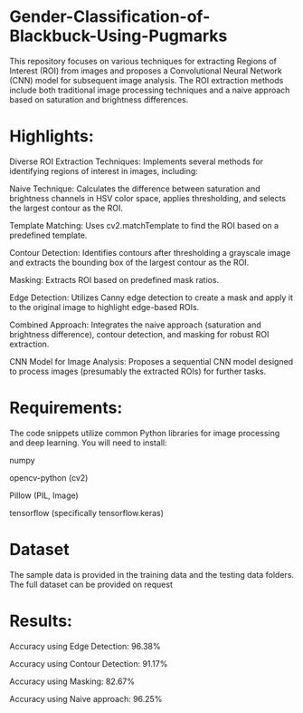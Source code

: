 # Gender-Classification-of-Blackbuck-Using-Pugmarks

This repository focuses on various techniques for extracting Regions of Interest (ROI) from images and proposes a Convolutional Neural Network (CNN) model for subsequent image analysis. The ROI extraction methods include both traditional image processing techniques and a naive approach based on saturation and brightness differences.

#

# Highlights:
Diverse ROI Extraction Techniques: Implements several methods for identifying regions of interest in images, including:

Naive Technique: Calculates the difference between saturation and brightness channels in HSV color space, applies thresholding, and selects the largest contour as the ROI.

Template Matching: Uses cv2.matchTemplate to find the ROI based on a predefined template.

Contour Detection: Identifies contours after thresholding a grayscale image and extracts the bounding box of the largest contour as the ROI.

Masking: Extracts ROI based on predefined mask ratios.

Edge Detection: Utilizes Canny edge detection to create a mask and apply it to the original image to highlight edge-based ROIs.

Combined Approach: Integrates the naive approach (saturation and brightness difference), contour detection, and masking for robust ROI extraction.

CNN Model for Image Analysis: Proposes a sequential CNN model designed to process images (presumably the extracted ROIs) for further tasks.

#

# Requirements:

The code snippets utilize common Python libraries for image processing and deep learning. You will need to install:

numpy

opencv-python (cv2)

Pillow (PIL, Image)

tensorflow (specifically tensorflow.keras)

#

# Dataset

The sample data is provided in the training data and the testing data folders. The full dataset can be provided on request

#

# Results:

Accuracy using Edge Detection: 96.38%

Accuracy using Contour Detection: 91.17%

Accuracy using Masking: 82.67%

Accuracy using Naive approach: 96.25%
